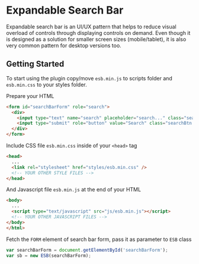 # Expandable Search Bar

Expandable search bar is an UI/UX pattern that helps to reduce visual overload of controls through displaying controls on demand. Even though it is designed as a solution for smaller screen sizes (mobile/tablet), it is also very common pattern for desktop versions too. 


## Getting Started

To start using the plugin copy/move `esb.min.js` to scripts folder and `esb.min.css` to your styles folder.

Prepare your HTML

```html
<form id="searchBarForm" role="search">
  <div>
    <input type="text" name="search" placeholder="search..." class="searchTerm" />
    <input type="submit" role="button" value="Search" class="searchBtn icon icon-search">
  </div>
</form>
```

Include CSS file `esb.min.css` inside of your `<head>` tag 

```html
<head>
  ...
  <link rel="stylesheet" href="styles/esb.min.css" />
  <!-- YOUR OTHER STYLE FILES -->
</head>
```

And Javascript file `esb.min.js` at the end of your HTML 

```html
<body>
  ...
  <script type="text/javascript" src="js/esb.min.js"></script>
  <!-- YOUR OTHER JAVASCRIPT FILES -->
</body>
</html>
```

Fetch the `FORM` element of search bar form, pass it as parameter to `ESB` class

```javascript
var searchBarForm = document.getElementById('searchBarForm');
var sb = new ESB(searchBarForm);

```

<!-- Introduction - Summary - Installation - Downloads - FAQ - API explorer - Getting Started - Examples - Contributors -->



